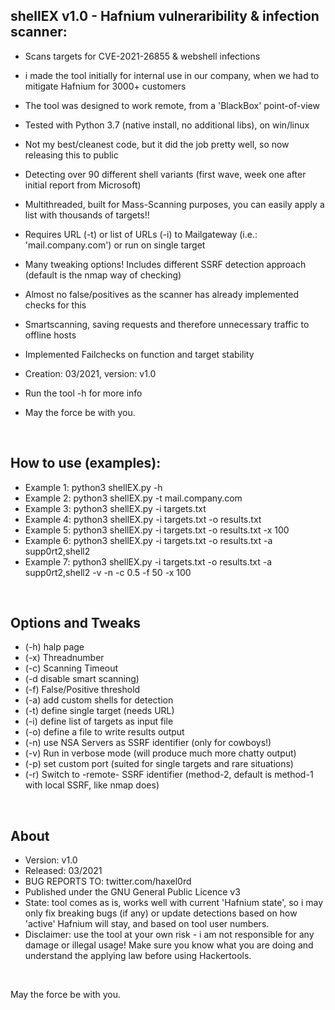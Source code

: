 ## shellEX v1.0 - Hafnium vulneraribility & infection scanner:
* Scans targets for CVE-2021-26855 & webshell infections
* i made the tool initially for internal use in our 
  company, when we had to mitigate Hafnium for 3000+ customers
* The tool was designed to work remote, from a 'BlackBox' point-of-view
* Tested with Python 3.7 (native install, no additional libs), on win/linux
* Not my best/cleanest code, but it did the job pretty well, so now releasing this to public
* Detecting over 90 different shell variants (first wave, week one after initial report from Microsoft)
* Multithreaded, built for Mass-Scanning purposes, you can easily apply a list with thousands of targets!!
* Requires URL (-t) or list of URLs (-i) to Mailgateway (i.e.: 'mail.company.com') or run on single target
* Many tweaking options! Includes different SSRF detection approach (default is the nmap way of checking)

* Almost no false/positives as the scanner has already implemented checks for this
* Smartscanning, saving requests and therefore unnecessary traffic to offline hosts
* Implemented Failchecks on function and target stability
* Creation: 03/2021, version: v1.0
* Run the tool -h for more info
* May the force be with you.
<br />

## How to use (examples):
* Example 1:          python3 shellEX.py -h
* Example 2:          python3 shellEX.py -t mail.company.com
* Example 3:          python3 shellEX.py -i targets.txt
* Example 4:          python3 shellEX.py -i targets.txt -o results.txt
* Example 5:          python3 shellEX.py -i targets.txt -o results.txt -x 100
* Example 6:          python3 shellEX.py -i targets.txt -o results.txt -a supp0rt2,shell2
* Example 7:          python3 shellEX.py -i targets.txt -o results.txt -a supp0rt2,shell2 -v -n -c 0.5 -f 50 -x 100
<br />

## Options and Tweaks
* (-h) halp page
* (-x) Threadnumber
* (-c) Scanning Timeout
* (-d  disable smart scanning)
* (-f) False/Positive threshold
* (-a) add custom shells for detection
* (-t) define single target (needs URL)
* (-i) define list of targets as input file
* (-o) define a file to write results output
* (-n) use NSA Servers as SSRF identifier (only for cowboys!)
* (-v) Run in verbose mode (will produce much more chatty output)
* (-p) set custom port (suited for single targets and rare situations)
* (-r) Switch to -remote- SSRF identifier (method-2, default is method-1 with local SSRF, like nmap does)
<br />

## About
* Version: v1.0
* Released: 03/2021
* BUG REPORTS TO: twitter.com/haxel0rd
* Published under the GNU General Public Licence v3
* State: tool comes as is, works well with current 'Hafnium state',
  so i may only fix breaking bugs (if any) or update detections based
  on how 'active' Hafnium will stay, and based on tool user numbers.
* Disclaimer: use the tool at your own risk - i am not responsible for any damage or illegal usage! 
  Make sure you know what you are doing and understand the applying law before using Hackertools. 
<br />

May the force be with you.
